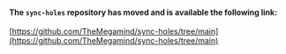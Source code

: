 #### The `sync-holes` repository has moved and is available the following link: 

[https://github.com/TheMegamind/sync-holes/tree/main](https://github.com/TheMegamind/sync-holes/tree/main)
